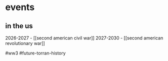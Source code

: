 # events
## in the us
2026-2027 - [[second american civil war]]
2027-2030 - [[second american revolutionary war]]

#ww3 #future-torran-history 